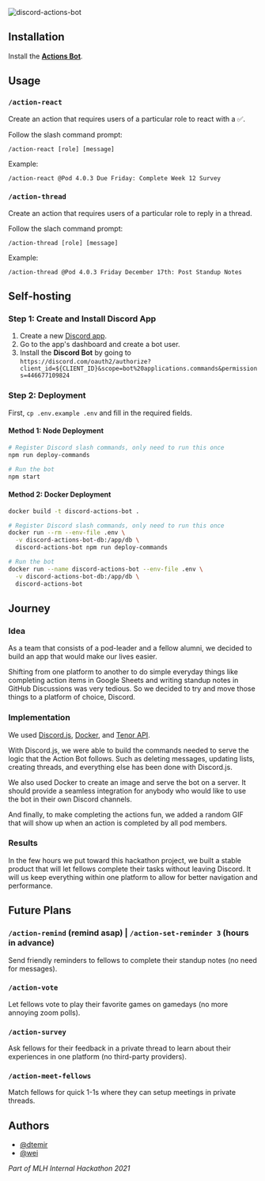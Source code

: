 ![discord-actions-bot](https://socialify.git.ci/wei/discord-actions-bot/image?description=1&font=Bitter&logo=https%3A%2F%2Fdiscord.com%2Fassets%2F145dc557845548a36a82337912ca3ac5.svg&name=1&pattern=Plus&theme=Dark)


## Installation

Install the [**Actions Bot**](https://discord.com/oauth2/authorize?client_id=922524247274950666&scope=bot%20applications.commands&permissions=446677109824).


## Usage

### `/action-react`

Create an action that requires users of a particular role to react with a ✅.

Follow the slash command prompt:
```
/action-react [role] [message]
```

Example:
```
/action-react @Pod 4.0.3 Due Friday: Complete Week 12 Survey
```

### `/action-thread`

Create an action that requires users of a particular role to reply in a thread.

Follow the slach command prompt:
```
/action-thread [role] [message]
```

Example:
```
/action-thread @Pod 4.0.3 Friday December 17th: Post Standup Notes
```


## Self-hosting

### Step 1: Create and Install Discord App

1. Create a new [Discord app](https://discord.com/developers/applications).
1. Go to the app's dashboard and create a bot user.
1. Install the **Discord Bot** by going to `https://discord.com/oauth2/authorize?client_id=${CLIENT_ID}&scope=bot%20applications.commands&permissions=446677109824`

### Step 2: Deployment

First, `cp .env.example .env` and fill in the required fields.

#### Method 1: Node Deployment
```bash
# Register Discord slash commands, only need to run this once
npm run deploy-commands

# Run the bot
npm start
```

#### Method 2: Docker Deployment

```bash
docker build -t discord-actions-bot .

# Register Discord slash commands, only need to run this once
docker run --rm --env-file .env \
  -v discord-actions-bot-db:/app/db \
  discord-actions-bot npm run deploy-commands

# Run the bot
docker run --name discord-actions-bot --env-file .env \
  -v discord-actions-bot-db:/app/db \
  discord-actions-bot
```


## Journey

### Idea

As a team that consists of a pod-leader and a fellow alumni, we decided to build an app that would make our lives easier.

Shifting from one platform to another to do simple everyday things like completing action items in Google Sheets and writing standup notes in GitHub Discussions was very tedious. So we decided to try and move those things to a platform of choice, Discord.

### Implementation

We used [Discord.js](https://discord.js.org/#/), [Docker](https://www.docker.com/), and [Tenor API](https://tenor.com/gifapi/documentation).

With Discord.js, we were able to build the commands needed to serve the logic that the Action Bot follows. Such as deleting messages, updating lists, creating threads, and everything else has been done with Discord.js.

We also used Docker to create an image and serve the bot on a server. It should provide a seamless integration for anybody who would like to use the bot in their own Discord channels.

And finally, to make completing the actions fun, we added a random GIF that will show up when an action is completed by all pod members.

### Results

In the few hours we put toward this hackathon project, we built a stable product that will let fellows complete their tasks without leaving Discord. It will us keep everything within one platform to allow for better navigation and performance.

## Future Plans

### `/action-remind` (remind asap) | `/action-set-reminder 3` (hours in advance)

Send friendly reminders to fellows to complete their standup notes (no need for messages).

### `/action-vote`

Let fellows vote to play their favorite games on gamedays (no more annoying zoom polls).

### `/action-survey`

Ask fellows for their feedback in a private thread to learn about their experiences in one platform (no third-party providers).

### `/action-meet-fellows`

Match fellows for quick 1-1s where they can setup meetings in private threads.


## Authors

- [@dtemir](https://github.com/dtemir)
- [@wei](https://github.com/wei)

_Part of MLH Internal Hackathon 2021_